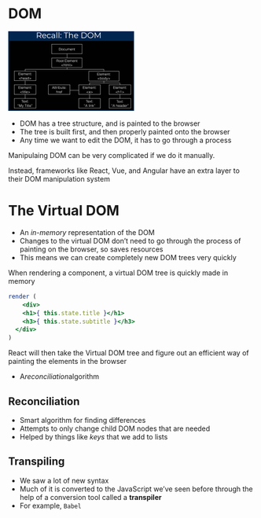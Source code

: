 # DOM

<img src="Nodejs.assets/image-20191025024016703.png" alt="image-20191025024016703" style="zoom:25%;" />

- DOM has a tree structure, and is painted to the browser
- The tree is built first, and then properly painted onto the browser
- Any time we want to edit the DOM, it has to go through a process

Manipulaing DOM can be very complicated if we do it manually.

Instead, frameworks like React, Vue, and Angular have an extra layer to their DOM manipulation system

# The Virtual DOM

- An *in-memory* representation of the DOM
- Changes to the virtual DOM don’t need to go through the process of painting on the browser, so saves resources
- This means we can create completely new DOM trees very quickly

When rendering a component, a virtual DOM tree is quickly made in memory

```jsx
render (
	<div>
  	<h1>{ this.state.title }</h1>
    <h3>{ this.state.subtitle }</h3>
  </div>
)
```

React will then take the Virtual DOM tree and figure out an efficient way of painting the elements in the browser

- A*reconciliation*algorithm 

## Reconciliation

- Smart algorithm for finding differences
- Attempts to only change child DOM nodes that are needed
- Helped by things like *keys* that we add to lists

## Transpiling

- We saw a lot of new syntax
- Much of it is converted to the JavaScript we’ve seen before through the help of a conversion tool called a **transpiler**
- For example, `Babel`

























